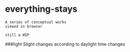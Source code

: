 # everything-stays 
	A series of conceptual works
	viewed in browser

	still a WIP
###light
	Slight changes according to daylight time changes
